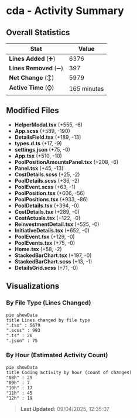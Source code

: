 # cda - Activity Summary 

## Overall Statistics

| Stat                   | Value                                                             |
| ---------------------- | ----------------------------------------------------------------- |
| **Lines Added** (➕)   | 6376                                          |
| **Lines Removed** (➖) | 397                                        |
| **Net Change** (↕)    | 5979                |
| **Active Time** (⌚)   | 165 minutes |


## Modified Files
- **HelperModal.tsx** (+555, -6)
- **App.scss** (+589, -190)
- **DetailsField.tsx** (+189, -13)
- **types.d.ts** (+17, -9)
- **settings.json** (+75, -0)
- **App.tsx** (+510, -10)
- **PoolPositionAmountsPanel.tsx** (+208, -6)
- **Panel.tsx** (+45, -13)
- **CostDetails.scss** (+25, -2)
- **PoolDetails.scss** (+36, -2)
- **PoolEvent.scss** (+63, -1)
- **PoolPosition.tsx** (+606, -56)
- **PoolPositions.tsx** (+933, -86)
- **PoolDetails.tsx** (+394, -0)
- **CostDetails.tsx** (+289, -0)
- **CostActuals.tsx** (+122, -0)
- **ReinvestmentDetail.tsx** (+525, -0)
- **InitiativeDetails.tsx** (+652, -0)
- **PoolEvent.tsx** (+129, -0)
- **PoolEvents.tsx** (+75, -0)
- **Home.tsx** (+58, -2)
- **StackedBarChart.tsx** (+197, -0)
- **StackedBarChart.scss** (+13, -1)
- **DetailsGrid.scss** (+71, -0)

## Visualizations

### By File Type (Lines Changed)

```mermaid
pie showData
title Lines changed by file type
".tsx" : 5679
".scss" : 993
".ts" : 26
".json" : 75
```

### By Hour (Estimated Activity Count)

```mermaid
pie showData
title Coding activity by hour (count of changes)
"08h" : 29
"09h" : 7
"10h" : 17
"11h" : 45
"12h" : 19
```


> **Last Updated:** 09/04/2025, 12:35:07